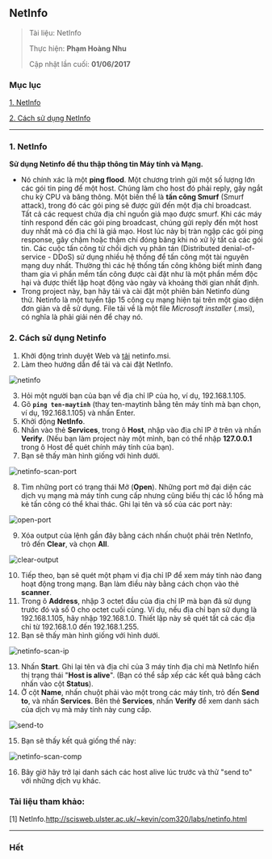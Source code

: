 ## NetInfo

> Tài liệu: NetInfo
> 
> Thực hiện: **Phạm Hoàng Nhu**
> 
> Cập nhật lần cuối: **01/06/2017**

### Mục lục

[1. NetInfo](#netinfo)

[2. Cách sử dụng NetInfo](#cachsudungnetinfo)

---

<a name="netinfo"></a>
### 1. NetInfo
**Sử dụng Netinfo để thu thập thông tin Máy tính và Mạng.** 

* Nó chính xác là một **ping flood**. Một chương trình gửi một số lượng lớn các gói tin ping để một host. Chúng làm cho host đó phải reply, gây ngắt chu kỳ CPU và băng thông. Một biến thể là **tấn công Smurf** (Smurf attack), trong đó các gói ping sẽ được gửi đến một địa chỉ broadcast. Tất cả các request chứa địa chỉ nguồn giả mạo được smurf. Khi các máy tính respond đến các gói ping broadcast, chúng gửi reply đến một host duy nhất mà có địa chỉ là giả mạo. Host lúc này bị tràn ngập các gói ping response, gây chậm hoặc thậm chí đóng băng khi nó xử lý tất cả các gói tin. Các cuộc tấn công từ chối dịch vụ phân tán (Distributed denial-of-service - DDoS) sử dụng nhiều hệ thống để tấn công một tài nguyên mạng duy nhất. Thường thì các hệ thống tấn công không biết mình đang tham gia vì phần mềm tấn công được cài đặt như là một phần mềm độc hại và được thiết lập hoạt động vào ngày và khoảng thời gian nhất định.
* Trong project này, bạn hãy tải và cài đặt một phiên bản Netinfo dùng thử. Netinfo là một tuyển tập 15 công cụ mạng hiện tại trên một giao diện đơn giản và dễ sử dụng. File tải về là một file *Microsoft installer* (.msi), có nghĩa là phải giải nén để chạy nó.

<a name="cachsudungnetinfo"></a>
### 2. Cách sử dụng Netinfo
1. Khởi động trình duyệt Web và [tải](http://scisweb.ulster.ac.uk/~kevin/com320/labs/netinfo.msi) netinfo.msi.
2. Làm theo hướng dẫn để tải và cài đặt NetInfo.

![netinfo](https://github.com/nhuhp/network_research/blob/master/Task03_COM320_Computer_Network/Week02/img/netinfo.png)

3. Hỏi một người bạn của bạn về địa chỉ IP của họ, ví dụ, 192.168.1.105.
4. Gõ **`ping ten-maytinh`** (thay ten-maytinh bằng tên máy tính mà bạn chọn, ví dụ, 192.168.1.105) và nhấn Enter.
5. Khởi động **NetInfo**.
6. Nhấn vào thẻ **Services**, trong ô **Host**, nhập vào địa chỉ IP ở trên và nhấn **Verify**. (Nếu bạn làm project này một mình, bạn có thể nhập **127.0.0.1** trong ô Host để quét chính máy tính của bạn).
7. Bạn sẽ thấy màn hình giống với hình dưới.

![netinfo-scan-port](https://github.com/nhuhp/network_research/blob/master/Task03_COM320_Computer_Network/Week02/img/netinfo-scan-port.png)

8. Tìm những port có trạng thái Mở (**Open**). Những port mở đại diện các dịch vụ mạng mà máy tính cung cấp nhưng cũng biểu thị các lỗ hổng mà kẻ tấn công có thể khai thác. Ghi lại tên và số của các port này:

![open-port](https://github.com/nhuhp/network_research/blob/master/Task03_COM320_Computer_Network/Week02/img/open-port.png)

9. Xóa output của lệnh gần đây bằng cách nhấn chuột phải trên NetInfo, trỏ đến **Clear**, và chọn **All**.

![clear-output](https://github.com/nhuhp/network_research/blob/master/Task03_COM320_Computer_Network/Week02/img/clear-output.png)

10. Tiếp theo, bạn sẽ quét một phạm vi địa chỉ IP để xem máy tính nào đang hoạt động trong mạng. Bạn làm điều này bằng cách chọn vào thẻ **scanner**.
11. Trong ô **Address**, nhập 3 octet đầu của địa chỉ IP mà bạn đã sử dụng trước đó và số 0 cho octet cuối cùng. Ví dụ, nếu địa chỉ bạn sử dụng là 192.168.1.105, hãy nhập 192.168.1.0. Thiết lập này sẽ quét tất cả các địa chỉ từ 192.168.1.0 đến 192.168.1.255.
12. Bạn sẽ thấy màn hình giống với hình dưới.

![netinfo-scan-ip](https://github.com/nhuhp/network_research/blob/master/Task03_COM320_Computer_Network/Week02/img/netinfo-scan-ip.png)

13. Nhấn **Start**. Ghi lại tên và địa chỉ của 3 máy tính địa chỉ mà NetInfo hiển thị trạng thái "**Host is alive**". (Bạn có thể sắp xếp các kết quả bằng cách nhấn vào cột **Status**).
14. Ở cột **Name**, nhấn chuột phải vào một trong các máy tính, trỏ đến **Send to**, và nhấn **Services**. Bên thẻ **Services**, nhấn **Verify** để xem danh sách của dịch vụ mà máy tính này cung cấp.

![send-to](https://github.com/nhuhp/network_research/blob/master/Task03_COM320_Computer_Network/Week02/img/send-to.png)

15. Bạn sẽ thấy kết quả giống thế này:

![netinfo-scan-comp](https://github.com/nhuhp/network_research/blob/master/Task03_COM320_Computer_Network/Week02/img/netinfo-scan-comp.png)

16. Bây giờ hãy trở lại danh sách các host alive lúc trước và thử "send to" với những dịch vụ khác.

### Tài liệu tham khảo:

[1] NetInfo.http://scisweb.ulster.ac.uk/~kevin/com320/labs/netinfo.html

---

### Hết
